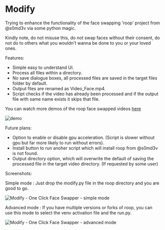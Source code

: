# Modify
Trying to enhance the functionality of the face swapping 'roop' project from @s0md3v via some python magic.

Kindly note, do not misuse this, do not swap faces without their consent, do not do to others what you wouldn't wanna be done to you or your loved ones. 

Features:
- Simple easy to understand UI.
- Process all files within a directory.
- No save dialogue boxes, all processed files are saved in the target files folder by default.
- Output files are renamed as Video_Face.mp4.
- Script checks if the video has already been processed and if the output file with same name exists it skips that file.

You can watch more demos of the roop face swapped videos [here](https://drive.google.com/drive/folders/1KHv8n_rd3Lcr2v7jBq1yPSTWM554Gq8e)

![demo](https://github.com/Aditya-A-Sharma/Modify/assets/110774846/00165ec2-5fb0-4499-83d5-d7938cc4fa82)

Future plans:
- Option to enable or disable gpu acceleration. (Script is slower without gpu but far more likely to run without errors).
- Install button to run anoher script which will install roop from @s0md3v is not found.
- Output directory option, which will overwrite the default of saving the processed file in the target video directory. (If requested by some user)

Screenshots:

Simple mode : Just drop the modify.py file in the roop directory and you are good to go.

![Modify - One Click Face Swapper - simple mode](https://github.com/Aditya-A-Sharma/Modify/assets/110774846/22a6013e-916e-4ade-98e2-2f26efc1f2e3)


Advanced mode : If you have multiple versions or forks of roop, you can use this mode to select the venv activation file and the run.py. 

![Modify - One Click Face Swapper - advanced mode](https://github.com/Aditya-A-Sharma/Modify/assets/110774846/23540a05-40c8-432d-9d9c-cd2f3d6f4fd7)


